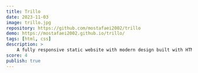 ```yaml
---
title: Trillo
date: 2023-11-03
image: trillo.jpg
repository: https://github.com/mostafaei2002/trillo
demo: https://mostafaei2002.github.io/trillo/
tags: [html, css]
description: >
    A fully responsive static website with modern design built with HTML 5 & CSS 5 with an extensive usage of CSS flexboxes.Follow through project.
score: 4
publish: true
---
```

